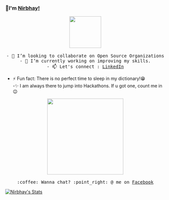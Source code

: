 ### 👋I'm [Nirbhay!](https://nirbhay007.github.io/my-website)
<p align="center">
  <img src="https://media.giphy.com/media/bcKmIWkUMCjVm/giphy.gif" width="100px">
 <br><br>
 <samp>
  - 👯 I’m looking to collaborate on Open Source Organizations <br>
  - 🔭 I’m currently working on improving my skills. <br>
  - 📫 Let's connect : <a href="https://www.linkedin.com/in/nirbhay-singh-349aba12a/">LinkedIn</a> <br>

   - ⚡ Fun fact: There is no perfect time to sleep in my dictionary!:grin:<br>
   -:sparkles: I am always there to jump into Hackathons. If u got one, count me in:wink:
 </samp>
</p>
<p align="center">
 <img src="https://media.giphy.com/media/fAnzw6YK33jMwzp5wp/giphy.gif" width="240px" align="center">
 <samp>
  <br><br>:coffee: Wanna chat? :point_right: @ me on <a href="https://www.facebook.com/NirbhaySingh01/">Facebook</a>
 </samp>
</p>
<p align="center">
  
[![Nirbhay's Stats](https://github-readme-stats.vercel.app/api?username=Nirbhay007&show_icons=true&title_color=fff&icon_color=79ff97&text_color=9f9f9f&bg_color=151515)](https://github.com/anuraghazra/github-readme-stats)

</p>
</samp>
